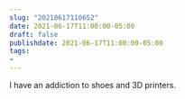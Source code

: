 ```yaml
---
slug: "20210617110652"
date: 2021-06-17T11:00:00-05:00
draft: false
publishdate: 2021-06-17T11:00:00-05:00
tags:
- 
---
```


I have an addiction to shoes and 3D printers.
